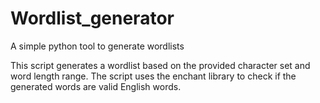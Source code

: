 # Wordlist_generator

A simple python tool to generate wordlists

This script generates a wordlist based on the provided character set and word length range.
The script uses the enchant library to check if the generated words are valid English words.
